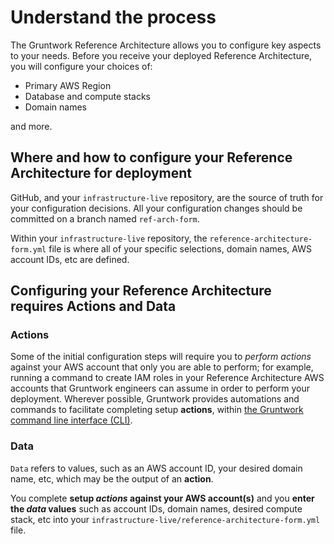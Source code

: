 # Understand the process 

The Gruntwork Reference Architecture  allows you to configure key aspects to your needs. Before you receive your deployed Reference Architecture, you will configure your choices of: 
* Primary AWS Region
* Database and compute stacks
* Domain names

and more. 

## Where and how to configure your Reference Architecture for deployment

GitHub, and your `infrastructure-live` repository, are the source of truth for your configuration decisions. All your configuration changes should be committed on a branch named `ref-arch-form`.

Within your `infrastructure-live` repository, the `reference-architecture-form.yml` file is where all of your specific selections, domain names, AWS account IDs, etc are defined. 

## Configuring your Reference Architecture requires Actions and Data

### Actions 

Some of the initial configuration steps will require you to *perform actions* against your AWS account that only you are able to perform; for example, running a command to create IAM roles in your Reference Architecture AWS accounts 
that Gruntwork engineers can assume in order to perform your deployment. Wherever possible, Gruntwork provides automations and commands to facilitate completing setup **actions**, within [the Gruntwork command line interface (CLI)](https://github.com/gruntwork-io/gruntwork).

### Data 
`Data` refers to values, such as an AWS account ID, your desired domain name, etc, which may be the output of an **action**. 

You complete **setup *actions* against your AWS account(s)** and you **enter the *data* values** such as account IDs, domain names, desired compute stack, etc into your `infrastructure-live/reference-architecture-form.yml` file.


